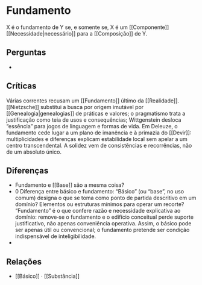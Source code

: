 # Fundamento

X é o fundamento de Y se, e somente se, X é um [[Componente]] [[Necessidade|necessário]] para a [[Composição]] de Y.

## Perguntas
- 

## Críticas

Várias correntes recusam um [[Fundamento]] último da [[Realidade]]. [[Nietzsche]] substitui a busca por origem imutável por [[Genealogia|genealogias]] de práticas e valores; o pragmatismo trata a justificação como teia de usos e consequências; Wittgenstein desloca “essência” para jogos de linguagem e formas de vida. Em Deleuze, o fundamento cede lugar a um plano de imanência e à primazia do [[Devir]]: multiplicidades e diferenças explicam estabilidade local sem apelar a um centro transcendental. A solidez vem de consistências e recorrências, não de um absoluto único.

## Diferenças
* Fundamento e [[Base]] são a mesma coisa?
* 0 Diferença entre básico e fundamento: “Básico” (ou “base”, no uso comum) designa o que se toma como ponto de partida descritivo em um domínio? Elementos ou estruturas mínimos para operar um recorte? “Fundamento” é o que confere razão e necessidade explicativa ao domínio: remove‑se o fundamento e o edifício conceitual perde suporte justificativo, não apenas conveniência operativa. Assim, o básico pode ser apenas útil ou convencional; o fundamento pretende ser condição indispensável de inteligibilidade.
* 



## Relações
* [[Básico]] · [[Substância]]
